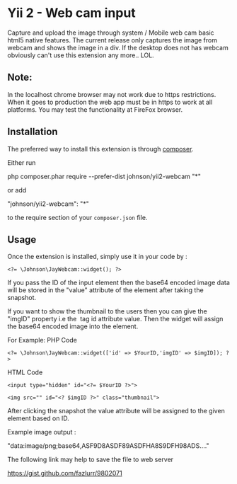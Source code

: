 Yii 2 - Web cam input
=====================
Capture and upload the image through system / Mobile web cam basic html5 native features. The current release only captures the image from webcam and shows the image in a div. If the desktop does not has webcam obviously can't use this extension any more.. LOL.

Note:
-------

In the localhost chrome browser may not work due to https restrictions. When it goes to production the web app must be in https to work at all platforms.
You may test the functionality at FireFox browser.

Installation
------------

The preferred way to install this extension is through [composer](http://getcomposer.org/download/).

Either run

php composer.phar require --prefer-dist johnson/yii2-webcam "*"

or add

"johnson/yii2-webcam": "*"

to the require section of your `composer.json` file.


Usage
-----

Once the extension is installed, simply use it in your code by  :
~~~
<?= \Johnson\JayWebcam::widget(); ?>
~~~

If you pass the ID of the input element then the base64 encoded image data will be stored in the "value" attribute of the element after taking the snapshot.

If you want to show the thumbnail to the users then you can give the "imgID" property i.e the <img> tag id attribute value. Then the widget will assign the base64 encoded image into the element.

For Example:
PHP Code
~~~
<?= \Johnson\JayWebcam::widget(['id' => $YourID,'imgID' => $imgID]); ?>
~~~

HTML Code
~~~
<input type="hidden" id="<?= $YourID ?>">

<img src="" id="<? $imgID ?>" class="thumbnail">
~~~

After clicking the snapshot the value attribute will be assigned to the given element based on ID.

Example image output : 

"data:image/png;base64,ASF9D8ASDF89ASDFHA8S9DFH98ADS...."

The following link may help to save the file to web server

https://gist.github.com/fazlurr/9802071
